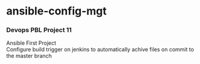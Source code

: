 # ansible-config-mgt
### Devops PBL Project 11
Ansible First Project  
Configure build trigger on jenkins to automatically achive files on commit to the master branch
